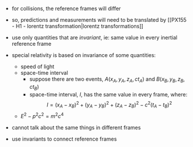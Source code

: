 - for collisions, the reference frames will differ
- so, predictions and measurements will need to be translated by [[PX155 - H1 - lorentz transformation|lorentz transformations]]
- use only quantities that are *invariant*, ie: same value in every inertial reference frame

- special relativity is based on invariance of some quantities:
	- speed of light
	- space-time interval
		- suppose there are two events, $A(x_{A},y_{A},z_{A}, ct_{A})$ and $B(x_{B},y_{B},z_{B}, ct_{B})$
		- space-time interval, $I$, has the same value in every frame, where: $$I = (x_{A}-x_{B})^{2} + (y_{A}-y_{B})^{2} + (z_{A}-z_{B})^{2} - c^{2}(t_{A}-t_{B})^{2}$$
	- $E^{2}-p^{2}c^{2}=m^{2}c^{4}$

- cannot talk about the same things in different frames
- use invariants to connect reference frames

